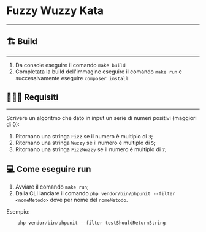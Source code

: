 # Fuzzy Wuzzy Kata
___


## 🏗 Build
___

1. Da console eseguire il comando ``make build``
2. Completata la build dell'immagine eseguire il comando ``make run`` e successivamente eseguire ``composer install``


## 👨🏻‍🏫 Requisiti
___

Scrivere un algoritmo che dato in input un serie di numeri positivi (maggiori di 0):

1.  Ritornano una stringa `Fizz` se il numero è multiplo di `3`;
2.  Ritornano una stringa `Wuzzy` se il numero è multiplo di `5`;
3.  Ritornano una stringa `FizzWuzzy` se il numero è multiplo di `7`;

## 💻 Come eseguire run

1. Avviare il comando ``make run``;
2. Dalla CLI lanciare il comando ``php vendor/bin/phpunit --filter <nomeMetodo>`` dove per nome del ``nomeMetodo``.


Esempio: 

```php
    php vendor/bin/phpunit --filter testShouldReturnString
```

